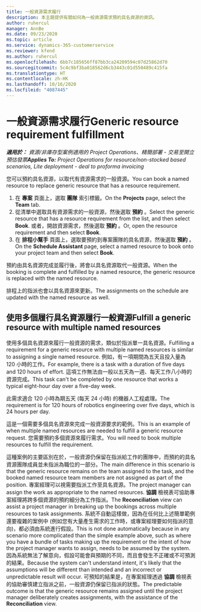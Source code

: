 ```yaml
---
title: 一般資源需求履行
description: 本主題提供有關如何為一般資源需求預約具名資源的資訊。
author: ruhercul
manager: AnnBe
ms.date: 09/23/2020
ms.topic: article
ms.service: dynamics-365-customerservice
ms.reviewer: kfend
ms.author: ruhercul
ms.openlocfilehash: 6bb7c185656ff87bb3ca24209594c07d25862d70
ms.sourcegitcommit: 5c4c9bf3ba018562d6cb3443c01d550489c415fa
ms.translationtype: HT
ms.contentlocale: zh-HK
ms.lasthandoff: 10/16/2020
ms.locfileid: "4087445"
---
```

# <a name="generic-resource-requirement-fulfillment"></a><span data-ttu-id="065eb-103">一般資源需求履行</span><span class="sxs-lookup"><span data-stu-id="065eb-103">Generic resource requirement fulfillment</span></span>

<span data-ttu-id="065eb-104">_**適用於：** 資源/非庫存型案例適用的 Project Operations、精簡部署 - 交易至開立預估發票_</span><span class="sxs-lookup"><span data-stu-id="065eb-104">_**Applies To:** Project Operations for resource/non-stocked based scenarios, Lite deployment - deal to proforma invoicing_</span></span>

<span data-ttu-id="065eb-105">您可以預約具名資源，以取代有資源需求的一般資源。</span><span class="sxs-lookup"><span data-stu-id="065eb-105">You can book a named resource to replace generic resource that has a resource requirement.</span></span>

1. <span data-ttu-id="065eb-106">在 **專案** 頁面上，選取 **團隊** 索引標籤。</span><span class="sxs-lookup"><span data-stu-id="065eb-106">On the **Projects** page, select the **Team** tab.</span></span>
2. <span data-ttu-id="065eb-107">從清單中選取具有資源需求的一般資源，然後選取 **預約** 。</span><span class="sxs-lookup"><span data-stu-id="065eb-107">Select the generic resource that has a resource requirement from the list, and then select **Book**.</span></span> <span data-ttu-id="065eb-108">或者，開啟資源需求，然後選取 **預約** 。</span><span class="sxs-lookup"><span data-stu-id="065eb-108">Or, open the resource requirement and then select **Book**.</span></span>
3. <span data-ttu-id="065eb-109">在 **排程小幫手** 頁面上，選取要預約到專案團隊的具名資源，然後選取 **預約** 。</span><span class="sxs-lookup"><span data-stu-id="065eb-109">On the **Schedule Assistant** page, select a named resource to book onto your project team and then select **Book**.</span></span>

<span data-ttu-id="065eb-110">預約由具名資源完成並履行後，將會以具名資源取代一般資源。</span><span class="sxs-lookup"><span data-stu-id="065eb-110">When the booking is complete and fulfilled by a named resource, the generic resource is replaced with the named resource.</span></span>

<span data-ttu-id="065eb-111">排程上的指派也會以具名資源來更新。</span><span class="sxs-lookup"><span data-stu-id="065eb-111">The assignments on the schedule are updated with the named resource as well.</span></span>

## <a name="fulfill-a-generic-resource-with-multiple-named-resources"></a><span data-ttu-id="065eb-112">使用多個履行具名資源履行一般資源</span><span class="sxs-lookup"><span data-stu-id="065eb-112">Fulfill a generic resource with multiple named resources</span></span>
<span data-ttu-id="065eb-113">使用多個具名資源來履行一般資源的需求，類似於指派單一具名資源。</span><span class="sxs-lookup"><span data-stu-id="065eb-113">Fulfilling a requirement for a generic resource with multiple named resources is similar to assigning a single named resource.</span></span> <span data-ttu-id="065eb-114">例如，有一項期間為五天且投入量為 120 小時的工作。</span><span class="sxs-lookup"><span data-stu-id="065eb-114">For example, there is a task with a duration of five days and 120 hours of effort.</span></span> <span data-ttu-id="065eb-115">這項工作無法由一般以五天為一週、每天工作八小時的資源完成。</span><span class="sxs-lookup"><span data-stu-id="065eb-115">This task can't be completed by one resource that works a typical eight-hour day over a five-day week.</span></span> 

<span data-ttu-id="065eb-116">此需求適合 120 小時為期五天 (每天 24 小時) 的機器人工程處理。</span><span class="sxs-lookup"><span data-stu-id="065eb-116">The requirement is for 120 hours of robotics engineering over five days, which is 24 hours per day.</span></span>

<span data-ttu-id="065eb-117">這是一個需要多個具名資源來完成一般資源要求的範例。</span><span class="sxs-lookup"><span data-stu-id="065eb-117">This is an example of when multiple named resources are needed to fulfill a generic resource request.</span></span> <span data-ttu-id="065eb-118">您需要預約多個資源來履行需求。</span><span class="sxs-lookup"><span data-stu-id="065eb-118">You will need to book multiple resources to fulfill the requirement.</span></span>

<span data-ttu-id="065eb-119">這種案例的主要區別在於，一般資源仍保留在指派給工作的團隊中，而預約的具名資源團隊成員並未指派為職位的一部分。</span><span class="sxs-lookup"><span data-stu-id="065eb-119">The main difference in this scenario is that the generic resource remains on the team assigned to the task, and the booked named resource team members are not assigned as part of the position.</span></span> <span data-ttu-id="065eb-120">專案經理可以視需要指派工作至具名資源。</span><span class="sxs-lookup"><span data-stu-id="065eb-120">The project manager can assign the work as appropriate to the named resources.</span></span> <span data-ttu-id="065eb-121">**協調** 檢視表可協助專案經理將跨多個資源的預約細分為工作指派。</span><span class="sxs-lookup"><span data-stu-id="065eb-121">The **Reconciliation** view can assist a project manager in breaking up the bookings across multiple resources to task assignments.</span></span> <span data-ttu-id="065eb-122">系統不自動這樣做，因為在任何比上述簡單範例還要複雜的案例中 (例如您有大量產生需求的工作時，或專案經理要如何指派的意向)，都必須由系統進行假設。</span><span class="sxs-lookup"><span data-stu-id="065eb-122">This is not done automatically because in any scenario more complicated than the simple example above, such as where you have a bundle of tasks making up the requirement or the intent of how the project manager wants to assign, needs to be assumed by the system.</span></span> <span data-ttu-id="065eb-123">因為系統無法了解意向，假設可能會與預期的不同，而且會發生不正確或不可預測的結果。</span><span class="sxs-lookup"><span data-stu-id="065eb-123">Because the system can't understand intent, it's likely that the assumptions will be different than intended and an incorrect or unpredictable result will occur.</span></span> <span data-ttu-id="065eb-124">可預知的結果是，在專案經理透過 **協調** 檢視表的協助審慎建立指派之前，一般資源仍保留已指派的狀態。</span><span class="sxs-lookup"><span data-stu-id="065eb-124">The predictable outcome is that the generic resource remains assigned until the project manager deliberately creates assignments, with the assistance of the **Reconciliation** view.</span></span>


